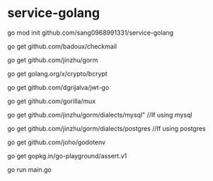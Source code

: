 # service-golang

go mod init github.com/sang0968991331/service-golang

go get github.com/badoux/checkmail

go get github.com/jinzhu/gorm

go get golang.org/x/crypto/bcrypt

go get github.com/dgrijalva/jwt-go

go get github.com/gorilla/mux

go get github.com/jinzhu/gorm/dialects/mysql" //If using mysql 

go get github.com/jinzhu/gorm/dialects/postgres //If using postgres

go get github.com/joho/godotenv

go get gopkg.in/go-playground/assert.v1


go run main.go
